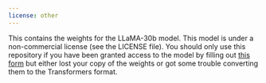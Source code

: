 ```yaml
---
license: other
---
```


This contains the weights for the LLaMA-30b model. This model is under a non-commercial license (see the LICENSE file).
You should only use this repository if you have been granted access to the model by filling out [this form](https://docs.google.com/forms/d/e/1FAIpQLSfqNECQnMkycAp2jP4Z9TFX0cGR4uf7b_fBxjY_OjhJILlKGA/viewform?usp=send_form) but either lost your copy of the weights or got some trouble converting them to the Transformers format.

